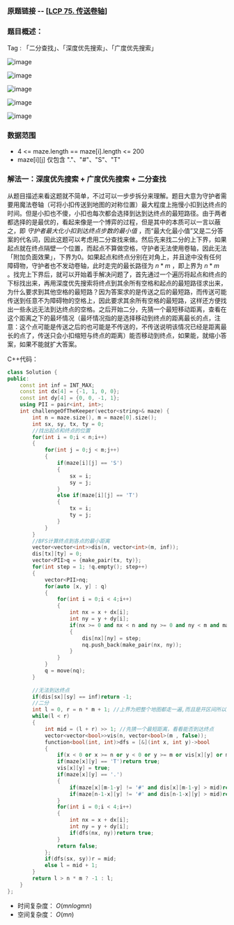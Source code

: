 ### 原题链接 -- [[LCP 75. 传送卷轴](https://leetcode.cn/problems/rdmXM7/)]

### 题目概述：
Tag : 「二分查找」、「深度优先搜索」、「广度优先搜索」

![image](https://user-images.githubusercontent.com/99656524/233828920-1171822c-d5a0-472c-ada2-1a7bad673ca3.png)

![image](https://user-images.githubusercontent.com/99656524/233828934-d8f37941-d495-4585-8fe8-44a4a27b3d43.png)

![image](https://user-images.githubusercontent.com/99656524/233828944-5ad992c8-8f59-4e98-af46-a64d0139c6b1.png)

![image](https://user-images.githubusercontent.com/99656524/233828953-96217944-3847-474e-81f2-d977fcc586de.png)

![image](https://user-images.githubusercontent.com/99656524/233828964-0865a378-cde5-4a61-b8b8-a1a00a06d25a.png)

### 数据范围
* 4 <= maze.length == maze[i].length <= 200
* maze[i][j] 仅包含 "."、"#"、"S"、"T"

### 解法一：深度优先搜索 + 广度优先搜索 + 二分查找
从题目描述来看这题就不简单，不过可以一步步拆分来理解。题目大意为守护者需要用魔法卷轴（可将小扣传送到地图的对称位置）最大程度上拖慢小扣到达终点的时间。但是小扣也不傻，小扣也每次都会选择到达到达终点的最短路径。由于两者都选择的是最优的，看起来像是一个博弈的过程，但是其中的本质可以一言以蔽之，即 $守护者最大化小扣到达终点步数的最小值$ ，而“最大化最小值”又是二分答案的代名词，因此这题可以考虑用二分查找来做。然后先来找二分的上下界，如果起点就在终点隔壁一个位置，而起点不算做空格，守护者无法使用卷轴，因此无法「附加负面效果」，下界为0。如果起点和终点分别在对角上，并且途中没有任何障碍物，守护者也不发动卷轴，此时走完的最长路径为 $n * m$ ，即上界为 $n * m$ 。找完上下界后，就可以开始着手解决问题了，首先通过一个遍历将起点和终点的下标找出来，再用深度优先搜索将终点到其余所有空格和起点的最短路径求出来，为什么要求到其他空格的最短路？因为答案求的是传送之后的最短路，而传送可能传送到任意不为障碍物的空格上，因此要求其余所有空格的最短路，这样还方便找出一些永远无法到达终点的空格。之后开始二分，先猜一个最短移动距离，查看在这个距离之下的最坏情况（最坏情况指的是选择移动到终点的距离最长的点，注意：这个点可能是传送之后的也可能是不传送的，不传送说明该情况已经是距离最长的点了，传送只会小扣缩短与终点的距离）能否移动到终点，如果能，就缩小答案，如果不能就扩大答案。

C++代码：
```cpp
class Solution {
public:
    const int inf = INT_MAX;
    const int dx[4] = {-1, 1, 0, 0};
    const int dy[4] = {0, 0, -1, 1};
    using PII = pair<int, int>;
    int challengeOfTheKeeper(vector<string>& maze) {
        int n = maze.size(), m = maze[0].size();
        int sx, sy, tx, ty = 0;
        //找出起点和终点的位置
        for(int i = 0;i < n;i++)
        {
            for(int j = 0;j < m;j++)
            {
                if(maze[i][j] == 'S')
                {
                    sx = i;
                    sy = j;
                }
                else if(maze[i][j] == 'T')
                {
                    tx = i;
                    ty = j;
                }
            }
        }
        //BFS计算终点到各点的最小距离
        vector<vector<int>>dis(n, vector<int>(m, inf));
        dis[tx][ty] = 0;
        vector<PII>q = {make_pair(tx, ty)};
        for(int step = 1; !q.empty(); step++)
        {
            vector<PII>nq;
            for(auto [x, y] : q)
            {
                for(int i = 0;i < 4;i++)
                {
                    int nx = x + dx[i];
                    int ny = y + dy[i];
                    if(nx >= 0 and nx < n and ny >= 0 and ny < m and maze[nx][ny] != '#' and dis[nx][ny] == inf)
                    {
                        dis[nx][ny] = step;
                        nq.push_back(make_pair(nx, ny));
                    }
                }
            }
            q = move(nq);
        }
        
        //无法到达终点
        if(dis[sx][sy] == inf)return -1;
        //二分
        int l = 0, r = n * m + 1; //上界为把整个地图都走一遍,而且是开区间所以要+1
        while(l < r)
        {
            int mid = (l + r) >> 1; //先猜一个最短距离，看看能否到达终点
            vector<vector<bool>>vis(n, vector<bool>(m , false));
            function<bool(int, int)>dfs = [&](int x, int y)->bool
            {
                if(x < 0 or x >= n or y < 0 or y >= m or vis[x][y] or maze[x][y] == '#')return false;
                if(maze[x][y] == 'T')return true;
                vis[x][y] = true;
                if(maze[x][y] == '.')
                {
                    if(maze[x][m-1-y] != '#' and dis[x][m-1-y] > mid)return false;
                    if(maze[n-1-x][y] != '#' and dis[n-1-x][y] > mid)return false;
                }
                for(int i = 0;i < 4;i++)
                {
                    int nx = x + dx[i];
                    int ny = y + dy[i];
                    if(dfs(nx, ny))return true;
                }
                return false;
            };
            if(dfs(sx, sy))r = mid;
            else l = mid + 1;
        }
        return l > n * m ? -1 : l;
    }
};
```
* 时间复杂度： $O(mnlogmn)$ 
* 空间复杂度： $O(mn)$
